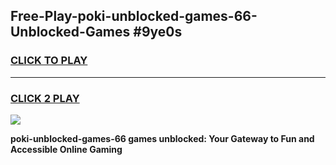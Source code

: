 
## Free-Play-poki-unblocked-games-66-Unblocked-Games #9ye0s
<h3>
<a href="https://news.freeplayer.one?title=poki-unblocked-games-66&ref=8M">CLICK TO PLAY</a></h3>
<hr>

<h3>
<a href="https://news.freeplayer.one?title=poki-unblocked-games-66&ref=8M">CLICK 2 PLAY</a>
  
</h3>

<a href="https://news.freeplayer.one?title=poki-unblocked-games-66&ref=8M"><img src="https://clearcache.store/games.png"></a>


**poki-unblocked-games-66 games unblocked: Your Gateway to Fun and Accessible Online Gaming**
